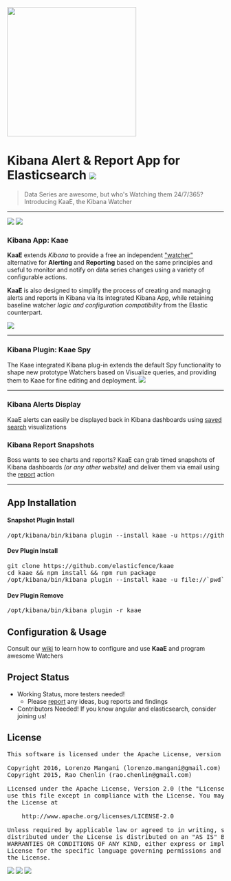 <img src="http://i.imgur.com/o25tuAG.png" width="300"/>

# Kibana Alert & Report App for Elasticsearch <img src="https://camo.githubusercontent.com/15f26c4f603cac9bf415c841a8a60077f6db5102/687474703a2f2f696d6775722e636f6d2f654c446f4f4b592e706e67">

> Data Series are awesome, but who's Watching them 24/7/365? Introducing KaaE, the Kibana Watcher

---

<img src="https://img.shields.io/badge/kibana-4.5+-yellow.svg"/>
<img src="https://img.shields.io/badge/elasticsearch-*-yellow.svg"/>


### Kibana App: Kaae
**KaaE** extends *Kibana* to provide a free an independent  ["watcher"](https://www.elastic.co/guide/en/watcher/current/introduction.html) alternative for **Alerting** and **Reporting** based on the same principles and useful to monitor and notify on data series changes using a variety of configurable actions.

**KaaE** is also designed to simplify the process of creating and managing alerts and reports in Kibana via its integrated Kibana App, while retaining baseline watcher *logic and configuration compatibility* from the Elastic counterpart.

<!--<img src="http://i.imgur.com/aDHvUxf.png" width="400" /> -->

<img src="http://i.imgur.com/sheqvAc.gif" />

---

### Kibana Plugin: Kaae Spy
The Kaae integrated Kibana plug-in extends the default Spy functionality to shape new prototype Watchers based on Visualize queries, and providing them to Kaae for fine editing and deployment.
<img src="http://i.imgur.com/4lDTOVR.png" />

---

### Kibana Alerts Display
KaaE alerts can easily be displayed back in Kibana dashboards using [saved search](https://github.com/elasticfence/kaae/wiki/KAAE-Alerts-in-Dashboard) visualizations

### Kibana Report Snapshots
Boss wants to see charts and reports? KaaE can grab timed snapshots of Kibana dashboards _(or any other website)_ and deliver them via email using the [report](https://github.com/elasticfence/kaae/wiki/KAAE-Report-Example) action


--------------

## App Installation

#### Snapshot Plugin Install
<pre>
/opt/kibana/bin/kibana plugin --install kaae -u https://github.com/elasticfence/kaae/releases/download/snapshot/kaae-latest.tar.gz
</pre>

#### Dev Plugin Install
<pre>
git clone https://github.com/elasticfence/kaae
cd kaae && npm install && npm run package
/opt/kibana/bin/kibana plugin --install kaae -u file://`pwd`/kaae-latest.tar.gz
</pre>

#### Dev Plugin Remove
<pre>
/opt/kibana/bin/kibana plugin -r kaae
</pre>

## Configuration & Usage

Consult our [wiki](https://github.com/elasticfence/kaae/wiki) to learn how to configure and use **KaaE** and program awesome Watchers


## Project Status 

* Working Status, more testers needed!
  * Please [report](https://github.com/elasticfence/kaae/issues) any ideas, bug reports and findings
* Contributors Needed! If you know angular and elasticsearch, consider joining us!
 


 
## License
<pre>
This software is licensed under the Apache License, version 2 ("ALv2"), quoted below.

Copyright 2016, Lorenzo Mangani (lorenzo.mangani@gmail.com)
Copyright 2015, Rao Chenlin (rao.chenlin@gmail.com)

Licensed under the Apache License, Version 2.0 (the "License"); you may not
use this file except in compliance with the License. You may obtain a copy of
the License at

    http://www.apache.org/licenses/LICENSE-2.0

Unless required by applicable law or agreed to in writing, software
distributed under the License is distributed on an "AS IS" BASIS, WITHOUT
WARRANTIES OR CONDITIONS OF ANY KIND, either express or implied. See the
License for the specific language governing permissions and limitations under
the License.
</pre>

<img src="https://img.shields.io/github/license/elasticfence/kaae.svg"/>
<img src="https://img.shields.io/badge/made%20with-love-red.svg"/>
<img src="https://img.shields.io/badge/edited%20with-nano-blue.svg"/>

